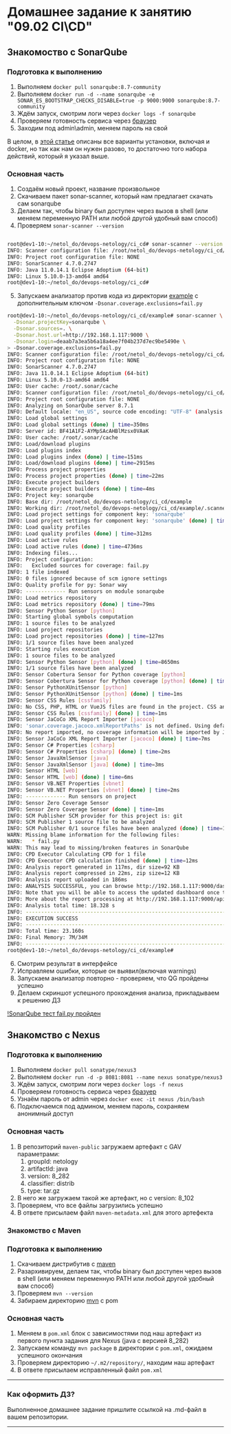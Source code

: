 # Домашнее задание к занятию "09.02 CI\CD"

## Знакомоство с SonarQube

### Подготовка к выполнению

1. Выполняем `docker pull sonarqube:8.7-community`
2. Выполняем `docker run -d --name sonarqube -e SONAR_ES_BOOTSTRAP_CHECKS_DISABLE=true -p 9000:9000 sonarqube:8.7-community`
3. Ждём запуск, смотрим логи через `docker logs -f sonarqube`
4. Проверяем готовность сервиса через [браузер](http://localhost:9000)
5. Заходим под admin\admin, меняем пароль на свой

В целом, в [этой статье](https://docs.sonarqube.org/latest/setup/install-server/) описаны все варианты установки, включая и docker, но так как нам он нужен разово, то достаточно того набора действий, который я указал выше.

### Основная часть

1. Создаём новый проект, название произвольное
2. Скачиваем пакет sonar-scanner, который нам предлагает скачать сам sonarqube
3. Делаем так, чтобы binary был доступен через вызов в shell (или меняем переменную PATH или любой другой удобный вам способ)
4. Проверяем `sonar-scanner --version`

```bash

root@dev1-10:~/netol_do/devops-netology/ci_cd# sonar-scanner --version
INFO: Scanner configuration file: /root/netol_do/devops-netology/ci_cd/sonar-scanner-4.7.0.2747-linux/conf/sonar-scanner.properties
INFO: Project root configuration file: NONE
INFO: SonarScanner 4.7.0.2747
INFO: Java 11.0.14.1 Eclipse Adoptium (64-bit)
INFO: Linux 5.10.0-13-amd64 amd64
root@dev1-10:~/netol_do/devops-netology/ci_cd#

```

5. Запускаем анализатор против кода из директории [example](./example) с дополнительным ключом `-Dsonar.coverage.exclusions=fail.py`

```bash
root@dev1-10:~/netol_do/devops-netology/ci_cd/example# sonar-scanner \
  -Dsonar.projectKey=sonarqube \
  -Dsonar.sources=. \
  -Dsonar.host.url=http://192.168.1.117:9000 \
  -Dsonar.login=deaab7a3ea5b6a18a4ee7f04b237d7ec9be5490e \
> -Dsonar.coverage.exclusions=fail.py
INFO: Scanner configuration file: /root/netol_do/devops-netology/ci_cd/sonar-scanner-4.7.0.2747-linux/conf/sonar-scanner.properties
INFO: Project root configuration file: NONE
INFO: SonarScanner 4.7.0.2747
INFO: Java 11.0.14.1 Eclipse Adoptium (64-bit)
INFO: Linux 5.10.0-13-amd64 amd64
INFO: User cache: /root/.sonar/cache
INFO: Scanner configuration file: /root/netol_do/devops-netology/ci_cd/sonar-scanner-4.7.0.2747-linux/conf/sonar-scanner.properties
INFO: Project root configuration file: NONE
INFO: Analyzing on SonarQube server 8.7.1
INFO: Default locale: "en_US", source code encoding: "UTF-8" (analysis is platform dependent)
INFO: Load global settings
INFO: Load global settings (done) | time=350ms
INFO: Server id: BF41A1F2-AYMpSAcAHBlMzsx0VAaK
INFO: User cache: /root/.sonar/cache
INFO: Load/download plugins
INFO: Load plugins index
INFO: Load plugins index (done) | time=151ms
INFO: Load/download plugins (done) | time=2915ms
INFO: Process project properties
INFO: Process project properties (done) | time=22ms
INFO: Execute project builders
INFO: Execute project builders (done) | time=4ms
INFO: Project key: sonarqube
INFO: Base dir: /root/netol_do/devops-netology/ci_cd/example
INFO: Working dir: /root/netol_do/devops-netology/ci_cd/example/.scannerwork
INFO: Load project settings for component key: 'sonarqube'
INFO: Load project settings for component key: 'sonarqube' (done) | time=628ms
INFO: Load quality profiles
INFO: Load quality profiles (done) | time=312ms
INFO: Load active rules
INFO: Load active rules (done) | time=4736ms
INFO: Indexing files...
INFO: Project configuration:
INFO:   Excluded sources for coverage: fail.py
INFO: 1 file indexed
INFO: 0 files ignored because of scm ignore settings
INFO: Quality profile for py: Sonar way
INFO: ------------- Run sensors on module sonarqube
INFO: Load metrics repository
INFO: Load metrics repository (done) | time=79ms
INFO: Sensor Python Sensor [python]
INFO: Starting global symbols computation
INFO: 1 source files to be analyzed
INFO: Load project repositories
INFO: Load project repositories (done) | time=127ms
INFO: 1/1 source files have been analyzed
INFO: Starting rules execution
INFO: 1 source files to be analyzed
INFO: Sensor Python Sensor [python] (done) | time=8650ms
INFO: 1/1 source files have been analyzed
INFO: Sensor Cobertura Sensor for Python coverage [python]
INFO: Sensor Cobertura Sensor for Python coverage [python] (done) | time=22ms
INFO: Sensor PythonXUnitSensor [python]
INFO: Sensor PythonXUnitSensor [python] (done) | time=1ms
INFO: Sensor CSS Rules [cssfamily]
INFO: No CSS, PHP, HTML or VueJS files are found in the project. CSS analysis is skipped.
INFO: Sensor CSS Rules [cssfamily] (done) | time=1ms
INFO: Sensor JaCoCo XML Report Importer [jacoco]
INFO: 'sonar.coverage.jacoco.xmlReportPaths' is not defined. Using default locations: target/site/jacoco/jacoco.xml,target/site/jacoco-it/jacoco.xml,build/reports/jacoco/test/jacocoTestReport.xml
INFO: No report imported, no coverage information will be imported by JaCoCo XML Report Importer
INFO: Sensor JaCoCo XML Report Importer [jacoco] (done) | time=7ms
INFO: Sensor C# Properties [csharp]
INFO: Sensor C# Properties [csharp] (done) | time=2ms
INFO: Sensor JavaXmlSensor [java]
INFO: Sensor JavaXmlSensor [java] (done) | time=3ms
INFO: Sensor HTML [web]
INFO: Sensor HTML [web] (done) | time=6ms
INFO: Sensor VB.NET Properties [vbnet]
INFO: Sensor VB.NET Properties [vbnet] (done) | time=2ms
INFO: ------------- Run sensors on project
INFO: Sensor Zero Coverage Sensor
INFO: Sensor Zero Coverage Sensor (done) | time=1ms
INFO: SCM Publisher SCM provider for this project is: git
INFO: SCM Publisher 1 source file to be analyzed
INFO: SCM Publisher 0/1 source files have been analyzed (done) | time=136ms
WARN: Missing blame information for the following files:
WARN:   * fail.py
WARN: This may lead to missing/broken features in SonarQube
INFO: CPD Executor Calculating CPD for 1 file
INFO: CPD Executor CPD calculation finished (done) | time=12ms
INFO: Analysis report generated in 117ms, dir size=92 KB
INFO: Analysis report compressed in 22ms, zip size=12 KB
INFO: Analysis report uploaded in 186ms
INFO: ANALYSIS SUCCESSFUL, you can browse http://192.168.1.117:9000/dashboard?id=sonarqube
INFO: Note that you will be able to access the updated dashboard once the server has processed the submitted analysis report
INFO: More about the report processing at http://192.168.1.117:9000/api/ce/task?id=AYMrUfLTHBlMzsx0VFZY
INFO: Analysis total time: 18.328 s
INFO: ------------------------------------------------------------------------
INFO: EXECUTION SUCCESS
INFO: ------------------------------------------------------------------------
INFO: Total time: 23.160s
INFO: Final Memory: 7M/34M
INFO: ------------------------------------------------------------------------
root@dev1-10:~/netol_do/devops-netology/ci_cd/example# 
```

6. Смотрим результат в интерфейсе
7. Исправляем ошибки, которые он выявил(включая warnings)
8. Запускаем анализатор повторно - проверяем, что QG пройдены успешно
9. Делаем скриншот успешного прохождения анализа, прикладываем к решению ДЗ

[!SonarQube тест fail.py пройден](ci_cd/example/Passed_test_sonar_qube.png)

## Знакомство с Nexus

### Подготовка к выполнению

1. Выполняем `docker pull sonatype/nexus3`
2. Выполняем `docker run -d -p 8081:8081 --name nexus sonatype/nexus3`
3. Ждём запуск, смотрим логи через `docker logs -f nexus`
4. Проверяем готовность сервиса через [бразуер](http://localhost:8081)
5. Узнаём пароль от admin через `docker exec -it nexus /bin/bash`
6. Подключаемся под админом, меняем пароль, сохраняем анонимный доступ

### Основная часть

1. В репозиторий `maven-public` загружаем артефакт с GAV параметрами:
   1. groupId: netology
   2. artifactId: java
   3. version: 8_282
   4. classifier: distrib
   5. type: tar.gz
2. В него же загружаем такой же артефакт, но с version: 8_102
3. Проверяем, что все файлы загрузились успешно
4. В ответе присылаем файл `maven-metadata.xml` для этого артефекта

### Знакомство с Maven

### Подготовка к выполнению

1. Скачиваем дистрибутив с [maven](https://maven.apache.org/download.cgi)
2. Разархивируем, делаем так, чтобы binary был доступен через вызов в shell (или меняем переменную PATH или любой другой удобный вам способ)
3. Проверяем `mvn --version`
4. Забираем директорию [mvn](./mvn) с pom

### Основная часть

1. Меняем в `pom.xml` блок с зависимостями под наш артефакт из первого пункта задания для Nexus (java с версией 8_282)
2. Запускаем команду `mvn package` в директории с `pom.xml`, ожидаем успешного окончания
3. Проверяем директорию `~/.m2/repository/`, находим наш артефакт
4. В ответе присылаем исправленный файл `pom.xml`

---

### Как оформить ДЗ?

Выполненное домашнее задание пришлите ссылкой на .md-файл в вашем репозитории.

---
